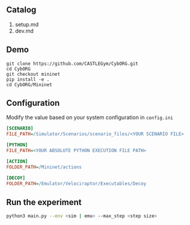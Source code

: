 ## Catalog

1. setup.md
2. dev.md

## Demo
```
git clone https://github.com/CASTLEGym/CybORG.git
cd CybORG
git checkout mininet
pip install -e .
cd CybORG/Mininet
```

## Configuration

Modify the value based on your system configuration in `config.ini`

```ini
[SCENARIO]
FILE_PATH=/Simulator/Scenarios/scenario_files/<YOUR SCENARIO FILE>

[PYTHON]
FILE_PATH=<YOUR ABSOLUTE PYTHON EXECUTION FILE PATH>

[ACTION]
FOLDER_PATH=/Mininet/actions

[DECOY]
FOLDER_PATH=/Emulator/Velociraptor/Executables/Decoy
```

## Run the experiment

```bash
python3 main.py --env <sim | emu> --max_step <step size>
```
